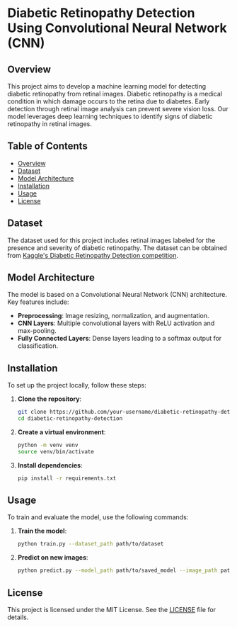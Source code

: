 # Diabetic Retinopathy Detection Using Convolutional Neural Network (CNN)

## Overview

This project aims to develop a machine learning model for detecting diabetic retinopathy from retinal images. Diabetic retinopathy is a medical condition in which damage occurs to the retina due to diabetes. Early detection through retinal image analysis can prevent severe vision loss. Our model leverages deep learning techniques to identify signs of diabetic retinopathy in retinal images.

## Table of Contents

- [Overview](#overview)
- [Dataset](#dataset)
- [Model Architecture](#model-architecture)
- [Installation](#installation)
- [Usage](#usage)
- [License](#license)


## Dataset

The dataset used for this project includes retinal images labeled for the presence and severity of diabetic retinopathy. The dataset can be obtained from [Kaggle's Diabetic Retinopathy Detection competition](https://www.kaggle.com/c/diabetic-retinopathy-detection/data).

## Model Architecture

The model is based on a Convolutional Neural Network (CNN) architecture. Key features include:

- **Preprocessing**: Image resizing, normalization, and augmentation.
- **CNN Layers**: Multiple convolutional layers with ReLU activation and max-pooling.
- **Fully Connected Layers**: Dense layers leading to a softmax output for classification.

## Installation

To set up the project locally, follow these steps:

1. **Clone the repository**:
    ```bash
    git clone https://github.com/your-username/diabetic-retinopathy-detection.git
    cd diabetic-retinopathy-detection
    ```

2. **Create a virtual environment**:
    ```bash
    python -m venv venv
    source venv/bin/activate
    ```

3. **Install dependencies**:
    ```bash
    pip install -r requirements.txt
    ```

## Usage

To train and evaluate the model, use the following commands:

1. **Train the model**:
    ```bash
    python train.py --dataset_path path/to/dataset
    ```

2. **Predict on new images**:
    ```bash
    python predict.py --model_path path/to/saved_model --image_path path/to/image
    ```
## License
This project is licensed under the MIT License. See the [LICENSE](LICENSE) file for details.

